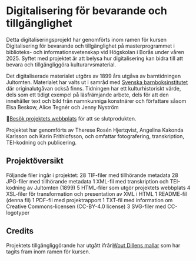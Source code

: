 
# Digitalisering för bevarande och tillgänglighet

Detta digitaliseringsprojekt har genomförts inom ramen för kursen Digitalisering för bevarande och tillgänglighet på masterprogrammet i biblioteks- och informationsvetenskap vid Högskolan i Borås under våren 2025. Syftet med projektet är att belysa hur digitalisering kan bidra till att bevara och tillgängliggöra kulturarvsmaterial.

Det digitaliserade materialet utgörs av 1899 års utgåva av barntidningen Jultomten. Materialet har valts ut i samråd med [Svenska barnboksinstitutet](https://www.barnboksinstitutet.se/) där originalutgåvan också finns. Tidningen har ett kulturhistoriskt värde, dels som ett tidigt exempel på läsfrämjande arbete, dels för att den innehåller text och bild från namnkunniga konstnärer och författare såsom Elsa Beskow, Alice Tegnér och Jenny Nyström

🚀[Besök projektets webbplats](https://thereserohj.github.io/jultomten/index.html) för att se slutprodukten.

Projektet har genomförts av Therese Rosén Hjertqvist, Angelina Kakonda Karlsson och Karin Frithiofsson, och omfattar fotografering, transkription, TEI-kodning och publicering.

## Projektöversikt
Följande filer ingår i projektet: 
28 TIF-filer med tillhörande metadata
28 JPG-filer med tillhörande metadata
1 XML-fil med transkription och TEI-kodning av Jultomten (1899)
5 HTML-filer som utgör projektets webbplats
4 XSL-filer för transformation och presentation av XML i HTML
1 README-fil (denna fil)
1 PDF-fil med projektrapport
1 TXT-fil med information om Creative Commons-licensen (CC-BY-4.0 license)
3 SVG-filer med CC-logotyper


## Credits
Projektets tillgängliggörande har utgått ifrån[Wout Dillens mallar](https://github.com/SSLIS/DCHM-template/tree/main) som har tagits fram inom ramen för kursen.

